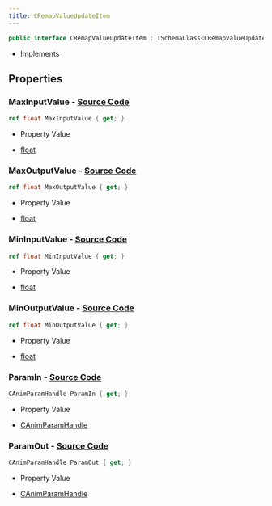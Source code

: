 ```yaml
---
title: CRemapValueUpdateItem
---
```


```csharp
public interface CRemapValueUpdateItem : ISchemaClass<CRemapValueUpdateItem>, ISchemaField, ISchemaClass, INativeHandle
```

- Implements

## Properties

### **MaxInputValue** - [Source Code](https://github.com/swiftly-solution/swiftlys2/blob/main/managed/src/SwiftlyS2.Generated/Schemas/Interfaces/CRemapValueUpdateItem.cs#L22)

```csharp
ref float MaxInputValue { get; }
```

- Property Value

- [float](https://learn.microsoft.com/dotnet/api/system.single)

### **MaxOutputValue** - [Source Code](https://github.com/swiftly-solution/swiftlys2/blob/main/managed/src/SwiftlyS2.Generated/Schemas/Interfaces/CRemapValueUpdateItem.cs#L26)

```csharp
ref float MaxOutputValue { get; }
```

- Property Value

- [float](https://learn.microsoft.com/dotnet/api/system.single)

### **MinInputValue** - [Source Code](https://github.com/swiftly-solution/swiftlys2/blob/main/managed/src/SwiftlyS2.Generated/Schemas/Interfaces/CRemapValueUpdateItem.cs#L20)

```csharp
ref float MinInputValue { get; }
```

- Property Value

- [float](https://learn.microsoft.com/dotnet/api/system.single)

### **MinOutputValue** - [Source Code](https://github.com/swiftly-solution/swiftlys2/blob/main/managed/src/SwiftlyS2.Generated/Schemas/Interfaces/CRemapValueUpdateItem.cs#L24)

```csharp
ref float MinOutputValue { get; }
```

- Property Value

- [float](https://learn.microsoft.com/dotnet/api/system.single)

### **ParamIn** - [Source Code](https://github.com/swiftly-solution/swiftlys2/blob/main/managed/src/SwiftlyS2.Generated/Schemas/Interfaces/CRemapValueUpdateItem.cs#L16)

```csharp
CAnimParamHandle ParamIn { get; }
```

- Property Value

- [CAnimParamHandle](/docs/api/shared/schemadefinitions/canimparamhandle)

### **ParamOut** - [Source Code](https://github.com/swiftly-solution/swiftlys2/blob/main/managed/src/SwiftlyS2.Generated/Schemas/Interfaces/CRemapValueUpdateItem.cs#L18)

```csharp
CAnimParamHandle ParamOut { get; }
```

- Property Value

- [CAnimParamHandle](/docs/api/shared/schemadefinitions/canimparamhandle)

